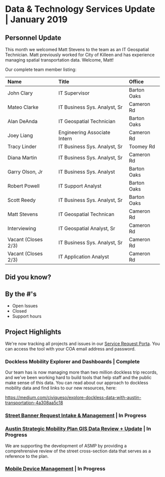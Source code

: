 # Data & Technology Services Update | January 2019

## Personnel Update
This month we welcomed Matt Stevens to the team as an IT Geospatial Technician. Matt previously worked for City of Killeen and has experience managing spatial transportation data. Welcome, Matt!

Our complete team member listing:

| Name                | Title           | Office      |
|:----|:----|:----|
| John Clary          | IT Supervisor        | Barton Oaks |
| Mateo Clarke         | IT Business Sys. Analyst, Sr           | Cameron Rd |
| Alan DeAnda         | IT Geospatial Technician           | Barton Oaks |
| Joey Liang          | Engineering Associate Intern           | Cameron Rd |
| Tracy Linder        | IT Business Sys. Analyst, Sr                | Toomey Rd |
| Diana Martin        | IT Business Sys. Analyst, Sr           | Cameron Rd |
| Garry Olson, Jr     | IT Business Sys. Analyst                | Barton Oaks |
| Robert Powell       | IT Support Analyst                | Barton Oaks |
| Scott Reedy         | IT Business Sys. Analyst, Sr                | Barton Oaks |
| Matt Stevens         | IT Geospatial Technican                | Cameron Rd |
| Interviewing         | IT Geospatial Analyst, Sr | Cameron Rd |
| Vacant (Closes 2/3)         | IT Business Sys. Analyst, Sr | Cameron Rd |
| Vacant (Closes 2/3)         | IT Application Analyst | Cameron Rd |


## Did you know?


## By the #'s

- Open Issues
- Closed
- Support hours

## Project Highlights

We're now tracking all projects and issues in our [Service Request Porta](). You can access the tool with your COA email address and password.

### Dockless Mobility Explorer and Dashboards  | Complete

Our team has is now managing more than two million dockless trip records, and we’ve been working hard to build tools that help staff and the public make sense of this data. You can read about our approach to dockless mobility data and find links to our new resources, here:

https://medium.com/civiqueso/explore-dockless-data-with-austin-transportation-4a308aa5c18

### [Street Banner Request Intake & Management](https://atd.knack.com/dts#service-requests/reports/projects/view-issue-details/5bee56e8f1fbb9388f63a37d/) | In Progress

### [Austin Strategic Mobility Plan GIS Data Review + Update](https://atd.knack.com/dts#service-requests/view-issue-details/5c351bd62844dc0860a43b2e/) | In Progress

We are supporting the development of ASMP by providing a comprehrensive review of the street cross-section data that serves as a reference to the plan.

### [Mobile Device Management](https://atd.knack.com/dts#service-requests/view-issue-details/5bee56e7f1fbb9388f63a35f/) | In Progress

